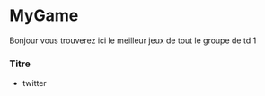 # MyGame

Bonjour vous trouverez ici le meilleur jeux de tout le groupe de td 1
### Titre 
- twitter 
